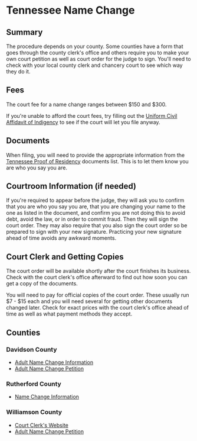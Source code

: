 # Tennessee Name Change

## Summary
The procedure depends on your county. Some counties have a form that goes through the county clerk's office and others require you to make your own court petition as well as court order for the judge to sign. You'll need to check with your local county clerk and chancery court to see which way they do it.

## Fees
The court fee for a name change ranges between $150 and $300.

If you're unable to afford the court fees, try filling out the [Uniform Civil Affidavit of Indigency](https://www.tncourts.gov/sites/default/files/uniform_civil_affidavit_of_indigency.pdf) to see if the court will let you file anyway.

## Documents
When filing, you will need to provide the appropriate information from the [Tennessee Proof of Residency](https://www.tn.gov/safety/driver-services/classd/tnresidency.html) documents list. This is to let them know you are who you say you are.

## Courtroom Information (if needed)
If you're required to appear before the judge, they will ask you to confirm that you are who you say you are, that you are changing your name to the one as listed in the document, and confirm you are not doing this to avoid debt, avoid the law, or in order to commit fraud. Then they will sign the court order. They may also require that you also sign the court order so be prepared to sign with your new signature. Practicing your new signature ahead of time avoids any awkward moments.

## Court Clerk and Getting Copies
The court order will be available shortly after the court finishes its business. Check with the court clerk's office afterward to find out how soon you can get a copy of the documents.

You will need to pay for official copies of the court order. These usually run $7 - $15 each and you will need several for getting other documents changed later. Check for exact prices with the court clerk's office ahead of time as well as what payment methods they accept.

## Counties
### Davidson County
* [Adult Name Change Information](https://chanceryclerkandmaster.nashville.gov/wp-content/uploads/Name-Change-Adult-Information-updated-2.11.20.pdf)
* [Adult Name Change Petition](https://chanceryclerkandmaster.nashville.gov/wp-content/uploads/Name-Change-Petition-Adult-07-29-2021.pdf)

### Rutherford County
* [Name Change Information](https://rutherfordcountytn.gov/name-change)

### Williamson County
* [Court Clerk's Website](https://www.williamsoncounty-tn.gov/243/Circuit-Court-Clerk)
* [Adult Name Change Petition](https://www.williamsoncounty-tn.gov/DocumentCenter/View/339/Petition-For-name-Change)

